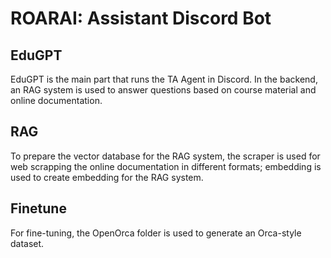 # ROARAI: Assistant Discord Bot

## EduGPT
EduGPT is the main part that runs the TA Agent in Discord. In the backend, an RAG system is used to answer questions based on course material and online documentation.

## RAG
To prepare the vector database for the RAG system, the scraper is used for web scrapping the online documentation in different formats; embedding is used to create embedding for the RAG system.

## Finetune

For fine-tuning, the OpenOrca folder is used to generate an Orca-style dataset.


